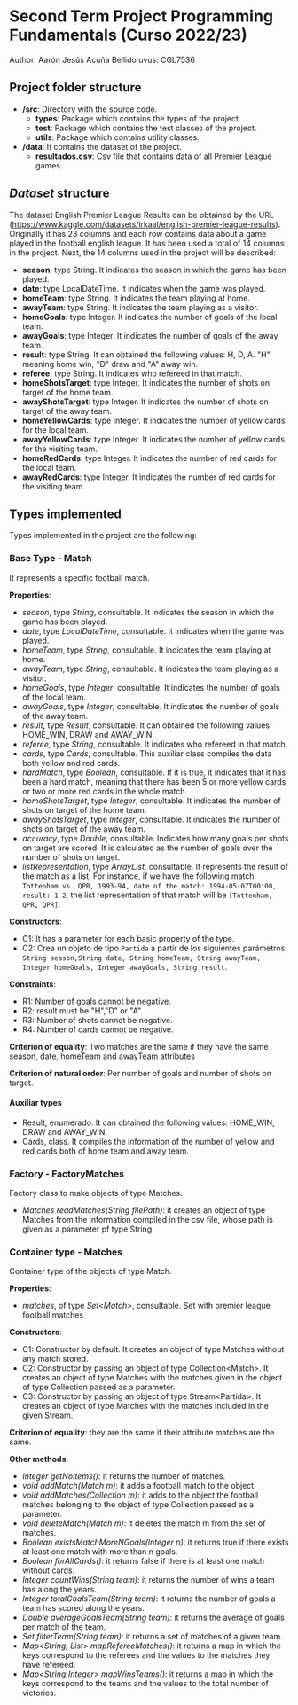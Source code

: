 # Second Term Project Programming Fundamentals (Curso 2022/23)
Author: Aarón Jesús Acuña Bellido   uvus: CGL7536

## Project folder structure

* **/src**: Directory with the source code.
  * **types**: Package which contains the types of the project.
  * **test**: Package which contains the test classes of the project. 
  * **utils**:  Package which contains utility classes. 
* **/data**: It contains the dataset of the project.
    * **resultados.csv**: Csv file that contains data of all Premier League games.
    
## *Dataset* structure

The dataset English Premier League Results can be obtained by the URL (https://www.kaggle.com/datasets/irkaal/english-premier-league-results). Originally it has 23 columns and each row contains data about a game played in the football english league. It has been used a total of 14 columns in the project. Next, the 14 columns used in the project will be described:

* **season**: type String. It indicates the season in which the game has been played.
* **date**: type LocalDateTime. It indicates when the game was played.
* **homeTeam**: type String. It indicates the team playing at home.
* **awayTeam**: type String. It indicates the team playing as a visitor.
* **homeGoals**: type Integer. It indicates the number of goals of the local team.
* **awayGoals**: type Integer. It indicates the number of goals of the away team.
* **result**: type String. It can obtained the following values: H, D, A. "H" meaning home win, "D" draw and "A" away win.
* **referee**: type String. It indicates who refereed in that match.
* **homeShotsTarget**: type Integer. It indicates the number of shots on target of the home team.
* **awayShotsTarget**: type Integer. It indicates the number of shots on target of the away team.
* **homeYellowCards**: type Integer. It indicates the number of yellow cards for the local team.
* **awayYellowCards**: type Integer. It indicates the number of yellow cards for the visiting team.
* **homeRedCards**: type Integer. It indicates the number of red cards for the local team.
* **awayRedCards**: type Integer. It indicates the number of red cards for the visiting team.

## Types implemented

Types implemented in the project are the following: 

### Base Type - Match
It represents a specific football match.

**Properties**:

- _season_, type _String_, consultable. It indicates the season in which the game has been played.
- _date_, type _LocalDateTime_, consultable. It indicates when the game was played.
- _homeTeam_, type _String_, consultable. It indicates the team playing at home.
- _awayTeam_, type _String_, consultable. It indicates the team playing as a visitor.
- _homeGoals_, type _Integer_, consultable. It indicates the number of goals of the local team.
- _awayGoals_, type _Integer_, consultable. It indicates the number of goals of the away team.
- _result_, type _Result_, consultable. It can obtained the following values: HOME_WIN, DRAW and AWAY_WIN.
- _referee_, type _String_, consultable. It indicates who refereed in that match.
- _cards_, type _Cards_, consultable. This auxiliar class compiles the data both yellow and red cards.
- _hardMatch_, type _Boolean_, consultable. If it is true, it indicates that it has been a hard match, meaning that there has been 5 or more yellow cards or two or more red cards in the whole match.
- _homeShotsTarget_, type _Integer_, consultable. It indicates the number of shots on target of the home team.
- _awayShotsTarget_, type _Integer_, consultable. It indicates the number of shots on target of the away team.
- _accuracy_, type _Double_, consultable. Indicates how many goals per shots on target are scored. It is calculated as the number of goals over the number of shots on target.
- _listRepresentation_, type _ArrayList<String>_, consultable. It represents the result of the match as a list. For instance, if we have the following match ```Tottenham vs. QPR, 1993-94, date of the match: 1994-05-07T00:00, result: 1-2```, the list representation of that match will be ```[Tottenham, QPR, QPR]```.

**Constructors**: 

- C1: It has a parameter for each basic property of the type.
- C2: Crea un objeto de tipo ```Partida``` a partir de los siguientes parámetros: ```String season,String date, String homeTeam, String awayTeam, Integer homeGoals, Integer awayGoals, String result```.

**Constraints**:
 
- R1: Number of goals cannot be negative.
- R2: result must be "H","D" or "A".
- R3: Number of shots cannot be negative.
- R4: Number of cards cannot be negative.

**Criterion of equality**: Two matches are the same if they have the same season, date, homeTeam and awayTeam attributes

**Criterion of natural order**: Per number of goals and number of shots on target.

#### Auxiliar types

- Result, enumerado. It can obtained the following values: HOME_WIN, DRAW and AWAY_WIN.
- Cards, class. It compiles the information of the number of yellow and red cards both of home team and away team.

### Factory - FactoryMatches
Factory class to make objects of type Matches.

- _Matches readMatches(String filePath)_: it creates an object of type Matches from the information compiled in the csv file, whose path is given as a parameter pf type String. 


### Container type - Matches

Container type of the objects of type Match. 

**Properties**:

-  _matches_, of type _Set\<Match\>_, consultable. Set with premier league football matches 
 
**Constructors**: 

- C1: Constructor by default. It creates an object of type Matches without any match stored.
- C2: Constructor by passing an object of type Collection\<Match\>. It creates an object of type Matches with the matches given in the object of type Collection passed as a parameter. 
- C3: Constructor by passing an object of type Stream\<Partida\>. It creates an object of type Matches with the matches included in the given Stream.  

**Criterion of equality**: they are the same if their attribute matches are the same.


**Other methods**:
- _Integer getNoItems()_: it returns the number of matches.
- _void addMatch(Match m)_: it adds a football match to the object. 
- _void addMatches(Collection<Match> m)_: it adds to the object the football matches belonging to the object of type Collection<Match> passed as a parameter.
- _void deleteMatch(Match m)_: it deletes the match m from the set of matches.
- _Boolean existsMatchMoreNGoals(Integer n)_: it returns true if there exists at least one match with more than n goals.
- _Boolean forAllCards()_: it returns false if there is at least one match without cards.
- _Integer countWins(String team)_: it returns the number of wins a team has along the years.
- _Integer totalGoalsTeam(String team)_: it returns the number of goals a team has scored along the years.
- _Double averageGoalsTeam(String team)_: it returns the average of goals per match of the team.
- _Set<Match> filterTeam(String team)_: it returns a set of matches of a given team.
- _Map<String, List<Match>> mapRefereeMatches()_: it returns a map in which the keys correspond to the referees and the values to the matches they have refereed.
- _Map<String,Integer> mapWinsTeams()_: it returns a map in which the keys correspond to the teams and the values to the total number of victories.
